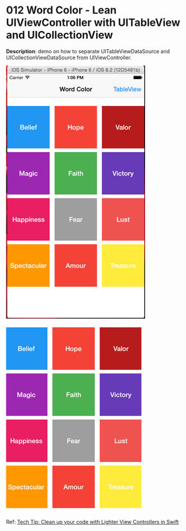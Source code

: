 # 012 Word Color - Lean UIViewController with UITableView and UICollectionView

**Description**: demo on how to separate UITableViewDataSource and UICollectionViewDataSource from UIViewController.   

![Snapshot 1](https://github.com/vidaaudrey/012-Word-Color-Lean-UIViewController-UITableView-UICollectionView/blob/master/_snapshot/snapshot.png)

![Snapshot 2](https://github.com/vidaaudrey/012-Word-Color-Lean-UIViewController-UITableView-UICollectionView/blob/master/_snapshot/snapshot1.png)

Ref: [Tech Tip: Clean up your code with Lighter View Controllers in Swift](https://www.codefellows.org/blog/tech-tip-clean-up-your-code-with-lighter-view-controllers-in-swift)


